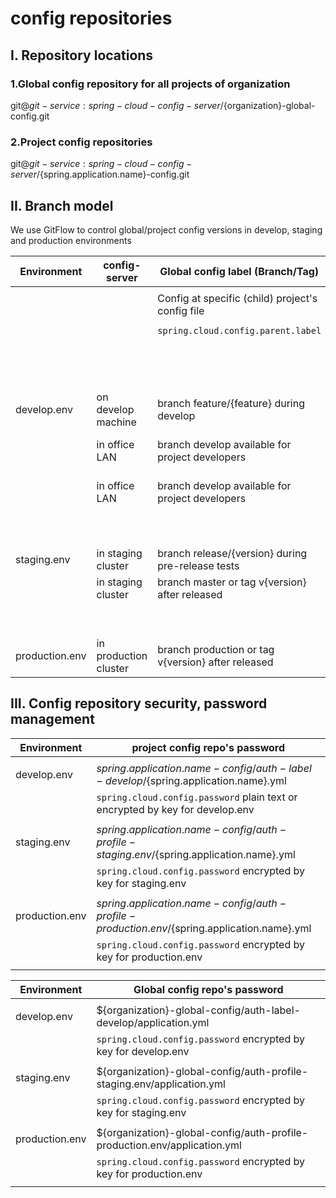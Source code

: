 # config repositories

## I. Repository locations

### 1.Global config repository for all projects of organization
git@${git-service}:spring-cloud-config-server/${organization}-global-config.git

### 2.Project config repositories
git@${git-service}:spring-cloud-config-server/${spring.application.name}-config.git


## II. Branch model
We use GitFlow to control global/project config versions in develop, staging and production environments

| Environment    | config-server         | Global config label (Branch/Tag)                   | project               | Project config label (default)                            |
|----------------|-----------------------|----------------------------------------------------|-----------------------|-----------------------------------------------------------|
|                |                       |                                                    |                       |                                                           |
|                |                       | Config at specific (child) project's config file   |                       | Default value is on config-server's                       |
|                |                       | `spring.cloud.config.parent.label`                 |                       | `spring.cloud.config.server.default-label`                |
|                |                       |                                                    |                       | Can be overrode by specific (child) project's             |
|                |                       |                                                    |                       | `spring.cloud.config.label`                               |
|                |                       |                                                    |                       |                                                           |
| develop.env    | on develop machine    | branch feature/{feature} during develop            |                       |                                                           |
|                | in office LAN         | branch develop available for project developers    | on developer hosts    | branch feature/{feature} during feature development       |
|                | in office LAN         | branch develop available for project developers    | on developer hosts    | branch develop when feature merged                        |
|                |                       |                                                    | on CI slave/runner    | branch develop on CI build and publish snapshots          |
|                |                       |                                                    |                       |                                                           |
| staging.env    | in staging cluster    | branch release/{version} during pre-release tests  |                       |                                                           |
|                | in staging cluster    | branch master or tag v{version} after released     | on CI slave/runner    | branch release/{version} on CI build and publish releases |
|                |                       |                                                    | in staging cluster    | branch master or tag v{version} after released            |
|                |                       |                                                    |                       |                                                           |
| production.env | in production cluster | branch production or tag v{version} after released | in production cluster | branch production or tag v{version} after released        |

## III. Config repository security, password management

| Environment    | project config repo's password                                                               |
|----------------|----------------------------------------------------------------------------------------------|
|                |                                                                                              |
| develop.env    | ${spring.application.name}-config/auth-label-develop/${spring.application.name}.yml          |
|                | `spring.cloud.config.password` plain text or encrypted by key for develop.env                |
|                |                                                                                              |
| staging.env    | ${spring.application.name}-config/auth-profile-staging.env/${spring.application.name}.yml    |
|                | `spring.cloud.config.password` encrypted by key for staging.env                              |
|                |                                                                                              |
| production.env | ${spring.application.name}-config/auth-profile-production.env/${spring.application.name}.yml |
|                | `spring.cloud.config.password` encrypted by key for production.env                           |
|                |                                                                                              |


| Environment    | Global config repo's password                                                              |
|----------------|--------------------------------------------------------------------------------------------|
|                |                                                                                            |
| develop.env    | ${organization}-global-config/auth-label-develop/application.yml                           |
|                | `spring.cloud.config.password` encrypted by key for develop.env                            |
|                |                                                                                            |
| staging.env    | ${organization}-global-config/auth-profile-staging.env/application.yml                     |
|                | `spring.cloud.config.password` encrypted by key for staging.env                            |
|                |                                                                                            |
| production.env | ${organization}-global-config/auth-profile-production.env/application.yml                  |
|                | `spring.cloud.config.password` encrypted by key for production.env                         |
|                |                                                                                            |
